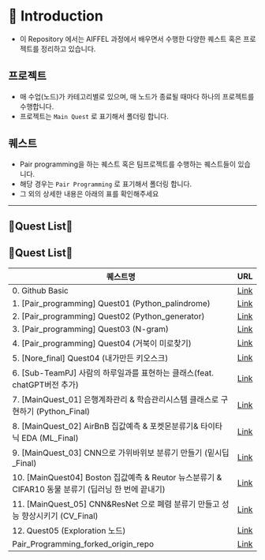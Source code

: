 # 📌 Introduction

- 이 Repository 에서는 AIFFEL 과정에서 배우면서 수행한 다양한 퀘스트 혹은 프로젝트를 정리하고 있습니다.

## 프로젝트
- 매 수업(노드)가 카테고리별로 있으며, 매 노드가 종료될 때마다 하나의 프로젝트를 수행합니다.
- 프로젝트는 `Main Quest` 로 표기해서 폴더링 합니다.

## 퀘스트
- Pair programming을 하는 퀘스트 혹은 팀프로젝트를 수행하는 퀘스트들이 있습니다.
- 해당 경우는 `Pair Programming` 로 표기해서 폴더링 합니다.
- 그 외의 상세한 내용은 아래의 표를 확인해주세요
---


## 📑Quest List📑

## 📑Quest List📑

| 퀘스트명 | URL |
| --- | --- |
| 0. Github Basic | [Link](https://github.com/Kimgabe/AIFFEL_Online_Quest/tree/main/0.%20Github%20Basic) |
| 1. [Pair_programming] Quest01 (Python_palindrome) | [Link](https://github.com/Kimgabe/AIFFEL_Online_Quest/tree/main/1.%20[Pair_programming]%20Quest01%20(Python_palindrome)) |
| 2. [Pair_programming] Quest02 (Python_generator) | [Link](https://github.com/Kimgabe/AIFFEL_Online_Quest/tree/main/2.%20[Pair_programming]%20Quest02%20(Python_generator)) |
| 3. [Pair_programming] Quest03 (N-gram) | [Link](https://github.com/Kimgabe/AIFFEL_Online_Quest/tree/main/3.%20[Pair_programming]%20Quest03%20(N-gram)) |
| 4. [Pair_programming] Quest04 (거북이 미로찾기) | [Link](https://github.com/Kimgabe/AIFFEL_Online_Quest/tree/main/4.%20[Pair_programming]%20Quest04%20(%EA%B1%B0%EB%B6%81%EC%9D%B4%20%EB%AF%B8%EB%A1%9C%EC%B0%BE%EA%B8%B0)) |
| 5. [Nore_final] Quest04 (내가만든 키오스크) | [Link](https://github.com/Kimgabe/AIFFEL_Online_Quest/tree/main/5.%20[Nore_final]%20Quest04%20(%EB%82%B4%EA%B0%80%EB%A7%8C%EB%93%A0%20%ED%82%A4%EC%98%A4%EC%8A%A4%ED%81%AC)) |
| 6. [Sub-TeamPJ] 사람의 하루일과를 표현하는 클래스(feat. chatGPT버전 추가) | [Link](https://github.com/Kimgabe/AIFFEL_Online_Quest/tree/main/6.%20[Sub-TeamPJ]%20%EC%82%AC%EB%9E%8C%EC%9D%98%20%ED%95%98%EB%A3%A8%EC%9D%BC%EA%B3%BC%EB%A5%BC%20%ED%91%9C%ED%98%84%ED%95%98%EB%8A%94%20%ED%81%B4%EB%9E%98%EC%8A%A4(feat.%20chatGPT%EB%B2%84%EC%A0%84%20%EC%B6%94%EA%B0%80)) |
| 7. [MainQuest_01] 은행계좌관리 & 학습관리시스템 클래스로 구현하기 (Python_Final) | [Link](https://github.com/Kimgabe/AIFFEL_Online_Quest/tree/main/7.%20[MainQuest_01]%20%EC%9D%80%ED%96%89%EA%B3%84%EC%A2%8C%EA%B4%80%EB%A6%AC%20&%20%ED%95%99%EC%8A%B5%EA%B4%80%EB%A6%AC%EC%8B%9C%EC%8A%A4%ED%85%9C%20%ED%81%B4%EB%9E%98%EC%8A%A4%EB%A1%9C%20%EA%B5%AC%ED%98%84%ED%95%98%EA%B8%B0%20(Python_Final)) |
| 8. [MainQuest_02] AirBnB 집값예측 & 포켓몬분류기& 타이타닉 EDA (ML_Final) | [Link](https://github.com/Kimgabe/AIFFEL_Online_Quest/tree/main/8.%20[MainQuest_02]%20AirBnB%20%EC%A7%91%EA%B0%92%EC%98%88%EC%B8%A1%20&%20%ED%8F%AC%EC%BC%93%EB%AA%AC%EB%B6%84%EB%A5%98%EA%B8%B0&%20%ED%83%80%EC%9D%B4%ED%83%80%EB%8B%89%20EDA%20(ML_Final)) |
| 9. [MainQuest_03] CNN으로 가위바위보 분류기 만들기 (밑시딥_Final) | [Link](https://github.com/Kimgabe/AIFFEL_Online_Quest/tree/main/9.%20[MainQuest_03]%20CNN%EC%9C%BC%EB%A1%9C%20%EA%B0%80%EC%9C%84%EB%B0%94%EC%9C%84%EB%B3%B4%20%EB%B6%84%EB%A5%98%EA%B8%B0%20%EB%A7%8C%EB%93%A4%EA%B8%B0%20(%EB%B0%91%EC%8B%9C%EB%94%A5_Final)) |
| 10. [MainQuest04] Boston 집값예측 & Reutor 뉴스분류기 & CIFAR10 동물 분류기 (딥러닝 한 번에 끝내기) | [Link](https://github.com/Kimgabe/AIFFEL_Online_Quest/tree/main/10.%20[MainQuest04]%20Boston%20%EC%A7%91%EA%B0%92%EC%98%88%EC%B8%A1%20&%20Reutor%20%EB%89%B4%EC%8A%A4%EB%B6%84%EB%A5%98%EA%B8%B0%20&%20CIFAR10%20%EB%8F%99%EB%AC%BC%20%EB%B6%84%EB%A5%98%EA%B8%B0%20(%EB%94%A5%EB%9F%AC%EB%8B%9D%20%ED%95%9C%20%EB%B2%88%EC%97%90%20%EB%81%9D%EB%82%B4%EA%B8%B0)) |
| 11. [MainQuest_05] CNN&ResNet 으로 폐렴 분류기 만들고 성능 향상시키기 (CV_Final) | [Link](https://github.com/Kimgabe/AIFFEL_Online_Quest/tree/main/11.%20[MainQuest_05]%20CNN&ResNet%20%EC%9C%BC%EB%A1%9C%20%ED%8F%90%EB%A0%B4%20%EB%B6%84%EB%A5%98%EA%B8%B0%20%EB%A7%8C%EB%93%A4%EA%B3%A0%20%EC%84%B1%EB%8A%A5%20%ED%96%A5%EC%83%81%EC%8B%9C%ED%82%A4%EA%B8%B0%20(CV_Final)) |
| 12. Quest05 (Exploration 노드) | [Link](https://github.com/Kimgabe/AIFFEL_Online_Quest/tree/main/12.%20Quest05%20(Exploration%20%EB%85%B8%EB%93%9C)) |
| Pair_Programming_forked_origin_repo | [Link](https://github.com/Kimgabe/AIFFEL_Online_Quest/tree/main/Pair_Programming_forked_origin_repo) |
